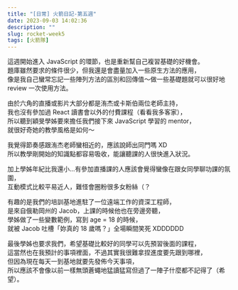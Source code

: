 ```yaml
---
title: "[日常] 火箭日記-第五週"
date: 2023-09-03 14:02:36
description: ""
slug: rocket-week5
tags: [火箭隊]
---
```


這週開始進入 JavaScript 的環節，也是重新幫自己複習基礎的好機會。  
題庫雖然要求的條件很少，但我還是會盡量加入一些原生方法的應用，  
像是我自己蠻常忘記一些陣列方法的區別和回傳值～做一些基礎題就可以很好地 review 一次使用方法。  

<!-- more -->

由於六角的直播或影片大部分都是洧杰或卡斯伯兩位老師主持，  
我也沒有參加過 React 讀書會以外的付費課程（看看我多客家），  
所以聽到穎旻學姊要來擔任我們接下來 JavaScript 學習的 mentor，  
就很好奇她的教學風格是如何～

我覺得節奏感跟洧杰老師蠻相近的，應該說師出同門嗎 XD  
所以教學剛開始的知識點都容易吸收，能讓聽課的人很快進入狀況。  

加上學姊年紀比我還小...有參加直播課的人應該會覺得蠻像在跟女同學聊功課的氛圍，  
互動模式比較平易近人，難怪會圈粉很多女粉絲（？  

有趣的是我們的培訓基地進駐了一位遠端工作的資深工程師，  
是來自俄勒岡州的 Jacob，上課的時候他也在旁邊旁聽，  
學姊做了一些變數範例，寫到 age = 18 的時候，  
就被 Jacob 吐槽「妳真的 18 歲嗎？」全場瞬間笑死 XDDDDDD  

最後學姊也要求我們，希望基礎比較好的同學可以先預習後面的課程，  
這當然也在我預計的事項裡面，不過其實我很難拿捏進度要先跟到哪裡，  
但因為現在每天一到基地就要先發佈今天事項，  
所以應該不會像以前一樣無頭蒼蠅地猛讀猛寫但過了一陣子什麼都不記得了（希望）。  
